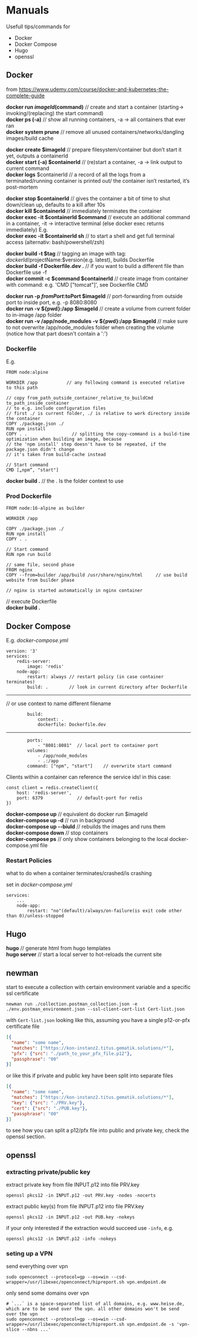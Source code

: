 # Manuals

Usefull tips/commands for
- Docker
- Docker Compose
- Hugo
- openssl

## Docker

from https://www.udemy.com/course/docker-and-kubernetes-the-complete-guide

**docker run $imageId ($command)** // create and start a container (starting-> invoking/(replacing) the start command)  
**docker ps (-a)** // show all running containers, -a -> all containers that ever ran  
**docker system prune** // remove all unused containers/networks/dangling images/build cache  

**docker create $imageId** // prepare filesystem/container but don’t start it yet, outputs a containerId  
**docker start (-a) $containerId** // (re)start a container, -a -> link output to current command  
**docker logs** $containerId // a record of all the logs from a terminated/running container is printed out/ the container isn’t restarted, it’s post-mortem  

**docker stop $containerId** // gives the container a bit of time to shut down/clean up, defaults to a kill after 10s  
**docker kill $containerId** // immediately terminates the container  
**docker exec -it $containerId $command**    // execute an additional command in a container, -it -> interactive terminal (else docker exec returns immediately) E.g.  
**docker exec -it $containerId sh**          // to start a shell and get full terminal access (alternativ: bash/powershell/zsh)

**docker build -t $tag**                     // tagging an image with tag: $dockerId/$projectName:$version(e.g. latest), builds Dockerfile  
**docker build -f Dockerfile.dev .**         // if you want to build a different file than Dockerfile use -f  
**docker commit -c $command $containerId**   // create image from container with command: e.g. 'CMD ["tomcat"]', see Dockerfile CMD  

**docker run -p $fromPort:$toPort $imageId** // port-forwarding from outside port to inside port, e.g. -p 8080:8080  
**docker run -v ${pwd}:/app $imageId**                      // create a volume from current folder to in-image /app folder  
**docker run -v /app/node_modules -v ${pwd}:/app $imageId** // make sure to not overwrite /app/node_modules folder when creating the volume (notice how that part doesn't contain a ':')  


### Dockerfile

E.g.

    FROM node:alpine
    
    WORKDIR /app           // any following command is executed relative to this path
    
    // copy from_path_outside_container_relative_to_buildCmd to_path_inside_container
    // to e.g. include configuration files
    // first ./ is current folder, ./ is relative to work directory inside the container
    COPY ./package.json ./
    RUN npm install
    COPY . .                 // splitting the copy-command is a build-time optimization when building an image, because
    // the 'npm install' step doesn't have to be repeated, if the package.json didn't change
    // it's taken from build-cache instead
    
    // Start command
    CMD [„npm“, "start"]

**docker build .**    // the . Is the folder context to use


### Prod Dockerfile

    FROM node:16-alpine as builder
    
    WORKDIR /app
    
    COPY ./package.json ./
    RUN npm install
    COPY . .
    
    // Start command
    RUN npm run build
    
    // same file, second phase
    FROM nginx
    COPY --from=builder /app/build /usr/share/nginx/html     // use build website from builder phase
    
    // nginx is started automatically in nginx container

// execute Dockerfile  
**docker build .**

## Docker Compose

E.g. *docker-compose.yml*

    version: '3'
    services:
        redis-server:
            image: 'redis'
        node-app:
            restart: always // restart policy (in case container terminates)
            build: .        // look in current directory after Dockerfile

---
// or use context to name different filename  

            build:  
                context: .
                dockerfile: Dockerfile.dev
---

            ports:
                - "8081:8081"  // local port to container port
            volumes:
                - /app/node_modules
                - .:/app
            command: ["npm", "start"]    // overwrite start command

Clients within a container can reference the service ids!
in this case:

    const client = redis.createClient({
        host: 'redis-server',
        port: 6379             // default-port for redis
    })

**docker-compose up**         // equivalent do docker run $imageId  
**docker-compose up -d**      // run in background  
**docker-compose up --biuld** // rebuilds the images and runs them  
**docker-compose down**       // stop containers  
**docker-compose ps**         // only show containers belonging to the local docker-compose.yml file  

### Restart Policies

what to do when a container terminates/crashed/is crashing

set in *docker-compose.yml*

    services:
        ...
        node-app:
            restart: "no"(default)/always/on-failure(is exit code other than 0)/unless-stopped


## Hugo

**hugo** // generate html from hugo templates  
**hugo server** // start a local server to hot-reloads the current site  


## newman

start to execute a collection with certain environment variable and a specific ssl certificate
```shell
newman run ./collection.postman_collection.json -e ./env.postman_environment.json --ssl-client-cert-list Cert-list.json
```
with `Cert-list.json` looking like this, assuming you have a single p12-or-pfx certificate file

```json
[{
  "name": "some name",
  "matches": ["https://kon-instanz2.titus.gematik.solutions/*"],
  "pfx": {"src": "./path_to_your_pfx_file.p12"},
  "passphrase": "00"
}]
```
or like this if private and public key have been split into separate files
```json
[{
  "name": "some name",
  "matches": ["https://kon-instanz2.titus.gematik.solutions/*"],
  "key": {"src": "./PRV.key"},
  "cert": {"src": "./PUB.key"},
  "passphrase": "00"
}]
```
to see how you can split a p12/pfx file into public and private key, check the openssl section.

## openssl

### extracting private/public key

extract private key from file INPUT.p12 into file PRV.key
```shell
openssl pkcs12 -in INPUT.p12 -out PRV.key -nodes -nocerts
```
extract public key(s) from file INPUT.p12 into file PRV.key
```shell
openssl pkcs12 -in INPUT.p12 -out PUB.key -nokeys
```
if your only interested if the extraction would succeed use `-info`, e.g.
```shell
openssl pkcs12 -in INPUT.p12 -info -nokeys
```

### seting up a VPN

send everything over vpn
```shell
sudo openconnect --protocol=gp --os=win --csd-wrapper=/usr/libexec/openconnect/hipreport.sh vpn.endpoint.de
```

only send some domains over vpn
```shell
# `...` is a space-separated list of all domains, e.g. www.heise.de, which are to be send over the vpn. all other domains won't be send over the vpn
sudo openconnect --protocol=gp --os=win --csd-wrapper=/usr/libexec/openconnect/hipreport.sh vpn.endpoint.de -s 'vpn-slice --nbns ...'
```